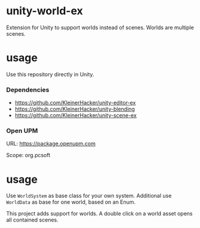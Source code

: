# unity-world-ex
Extension for Unity to support worlds instead of scenes. Worlds are multiple scenes.

# usage
Use this repository directly in Unity.

### Dependencies
* https://github.com/KleinerHacker/unity-editor-ex
* https://github.com/KleinerHacker/unity-blending
* https://github.com/KleinerHacker/unity-scene-ex

### Open UPM
URL: https://package.openupm.com

Scope: org.pcsoft

# usage
Use `WorldSystem` as base class for your own system. 
Additional use `WorldData` as base for one world, based on an Enum.

This project adds support for worlds. A double click on a world asset opens all contained scenes.